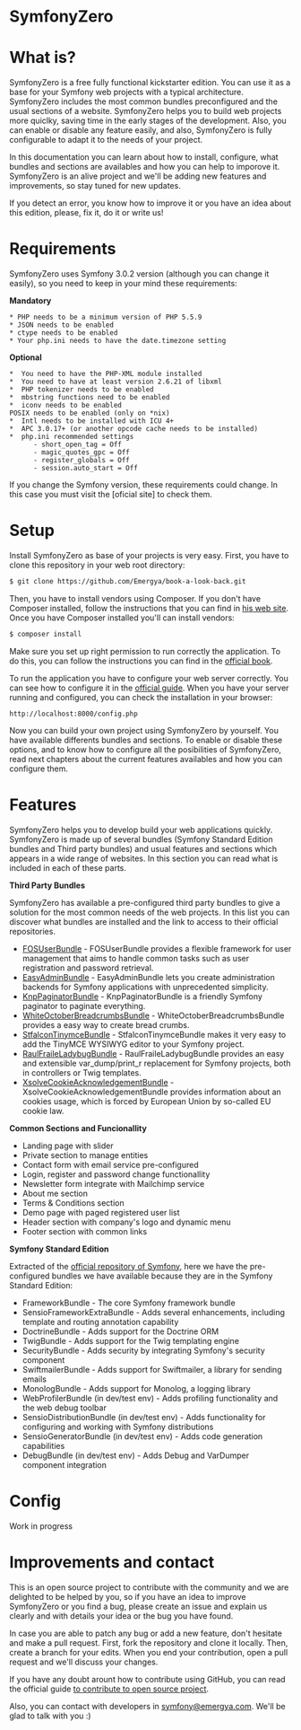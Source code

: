 SymfonyZero
================

# What is?
 
SymfonyZero is a free fully functional kickstarter edition. You can use it as a base for your Symfony web projects with a typical architecture. SymfonyZero includes the most common bundles preconfigured and the usual sections of a website. SymfonyZero helps you to build web projects more quiclky, saving time in the early stages of the development. Also, you can enable or disable any feature easily, and also, SymfonyZero is fully configurable to adapt it to the needs of your project.

In this documentation you can learn about how to install, configure, what bundles and sections are availables and how you can help to imporove it. SymfonyZero is an alive project and we'll be adding new features and improvements, so stay tuned for new updates.

If you detect an error, you know how to improve it or you have an idea about this edition, please, fix it, do it or write us!

# Requirements

SymfonyZero uses Symfony 3.0.2 version (although you can change it easily), so you need to keep in your mind these requirements:

**Mandatory**
 ```
* PHP needs to be a minimum version of PHP 5.5.9
* JSON needs to be enabled
* ctype needs to be enabled
* Your php.ini needs to have the date.timezone setting
 ```
 
 **Optional**
  ```
*  You need to have the PHP-XML module installed
*  You need to have at least version 2.6.21 of libxml
*  PHP tokenizer needs to be enabled
*  mbstring functions need to be enabled
*  iconv needs to be enabled
POSIX needs to be enabled (only on *nix)
*  Intl needs to be installed with ICU 4+
*  APC 3.0.17+ (or another opcode cache needs to be installed)
*  php.ini recommended settings
        - short_open_tag = Off
        - magic_quotes_gpc = Off
        - register_globals = Off
        - session.auto_start = Off
 ```
 
 If you change the Symfony version, these requirements could change. In this case you must visit the [oficial site] to check them.

# Setup
 
  Install SymfonyZero as base of your projects is very easy. First, you have to clone this repository in your web root directory:
 
 ```sh
$ git clone https://github.com/Emergya/book-a-look-back.git
```

Then, you have to install vendors using Composer. If you don't have Composer installed, follow the instructions that you can find in [his web site](https://getcomposer.org/). Once you have Composer installed you'll can install vendors:

 ```sh
$ composer install
```

Make sure you set up right permission to run correctly the application. To do this, you can follow the instructions you can find in the [official book](http://symfony.com/doc/current/book/installation.html#book-installation-permissions).

To run the application you have to configure your web server correctly. You can see how to configure it in the [official guide](http://symfony.com/doc/current/cookbook/configuration/web_server_configuration.html). When you have your server running and configured, you can check the installation in your browser:
```
http://localhost:8000/config.php
```
Now you can build your own project using SymfonyZero by yourself. You have available differents bundles and sections. To enable or disable these options, and to know how to configure all the posibilities of SymfonyZero, read next chapters about the current features availables and how you can configure them.
 
# Features
 
 SymfonyZero helps you to develop build your web applications quickly. SymfonyZero is made up of several bundles (Symfony Standard Edition bundles and Third party bundles) and usual features and sections which appears in a wide range of websites. In this section you can read what is included in each of these parts.
 
**Third Party Bundles**

SymfonyZero has available a pre-configured third party bundles to give a solution for the most common needs of the web projects. In this list you can discover what bundles are installed and the link to access to their official repositories.

*  [FOSUserBundle](https://github.com/FriendsOfSymfony/FOSUserBundle) - FOSUserBundle provides a flexible framework for user management that aims to handle common tasks such as user registration and password retrieval.
*  [EasyAdminBundle](https://github.com/javiereguiluz/EasyAdminBundle) - EasyAdminBundle lets you create administration backends for Symfony applications with unprecedented simplicity.
*  [KnpPaginatorBundle](https://github.com/KnpLabs/KnpPaginatorBundle) - KnpPaginatorBundle is a friendly Symfony paginator to paginate everything.
*  [WhiteOctoberBreadcrumbsBundle](https://github.com/whiteoctober/BreadcrumbsBundle) - WhiteOctoberBreadcrumbsBundle provides a easy way to create bread crumbs.
*  [StfalconTinymceBundle](https://github.com/stfalcon/TinymceBundle) - StfalconTinymceBundle makes it very easy to add the TinyMCE WYSIWYG editor to your Symfony project.
*  [RaulFraileLadybugBundle](https://github.com/raulfraile/LadybugBundle) - RaulFraileLadybugBundle provides an easy and extensible var_dump/print_r replacement for Symfony projects, both in controllers or Twig templates.
*  [XsolveCookieAcknowledgementBundle](https://github.com/xsolve-pl/xsolve-cookie-acknowledgement-bundle) - XsolveCookieAcknowledgementBundle provides information about an cookies usage, which is forced by European Union by so-called EU cookie law.
  
**Common Sections and Funcionallity**

*  Landing page with slider
*  Private section to manage entities
*  Contact form with email service pre-configured
*  Login, register and password change functionallity
*  Newsletter form integrate with Mailchimp service
*  About me section
*  Terms & Conditions section
*  Demo page with paged registered user list
*  Header section with company's logo and dynamic menu
*  Footer section with common links

 **Symfony Standard Edition**
 
Extracted of the [official repository of Symfony](https://github.com/symfony/symfony-standard), here we have the pre-configured bundles we have available because they are in the Symfony Standard Edition:
*  FrameworkBundle - The core Symfony framework bundle
*  SensioFrameworkExtraBundle - Adds several enhancements, including template and routing annotation capability
*  DoctrineBundle - Adds support for the Doctrine ORM
*  TwigBundle - Adds support for the Twig templating engine
*  SecurityBundle - Adds security by integrating Symfony's security component
*  SwiftmailerBundle - Adds support for Swiftmailer, a library for sending emails
*  MonologBundle - Adds support for Monolog, a logging library
*  WebProfilerBundle (in dev/test env) - Adds profiling functionality and the web debug toolbar
*  SensioDistributionBundle (in dev/test env) - Adds functionality for configuring and working with Symfony distributions
*  SensioGeneratorBundle (in dev/test env) - Adds code generation capabilities
*  DebugBundle (in dev/test env) - Adds Debug and VarDumper component integration
 
# Config
 
 Work in progress
 
# Improvements and contact
 
This is an open source project to contribute with the community and we are delighted to be helped by you, so if you have an idea to improve SymfonyZero or you find a bug, please create an issue and explain us clearly and with details your idea or the bug you have found.

In case you are able to patch any bug or add a new feature, don't hesitate and make a pull request. First, fork the repository and clone it locally. Then, create a branch for your edits. When you end your contribution, open a pull request and we'll discuss your changes.

If you have any doubt arount how to contribute using GitHub, you can read the official guide [to contribute to open source project](https://guides.github.com/activities/contributing-to-open-source/).

Also, you can contact with developers in [symfony@emergya.com](symfony@emergya.com). We'll be glad to talk with you :)
